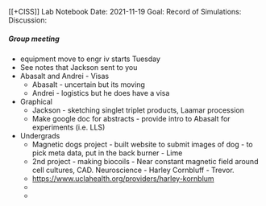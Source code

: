 [[+CISS]] Lab Notebook
Date: 2021-11-19
Goal:
Record of Simulations:
Discussion:

##### Group meeting
- equipment move to engr iv starts Tuesday
- See notes that Jackson sent to you
- Abasalt and Andrei - Visas 
	- Abasalt - uncertain but its moving
	- Andrei  - logistics but he does have a visa
- Graphical 
	- Jackson - sketching singlet triplet products, Laamar procession
	- Make google doc for abstracts - provide intro to Abasalt for experiments (i.e. LLS)
- Undergrads
	- Magnetic dogs project - built website to submit images of dog - to pick meta data, put in the back burner - Lime
	- 2nd project - making biocoils - Near constant magnetic field around cell cultures, CAD. Neuroscience - Harley Cornbluff - Trevor. 
	- https://www.uclahealth.org/providers/harley-kornblum
	- 
	- 
